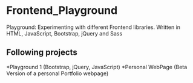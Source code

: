# Frontend_Playground

Playground: Experimenting with different Frontend libraries. Written in HTML, JavaScript, Bootstrap, jQuery and Sass


## Following projects
*Playground 1 (Bootstrap, jQuery, JavaScript)
*Personal WebPage (Beta Version of a personal Portfolio webpage)









